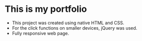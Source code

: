 # This is my portfolio
* This project was created using native HTML and CSS.
* For the click functions on smaller devices, jQuery was used.
* Fully responsive web page.
